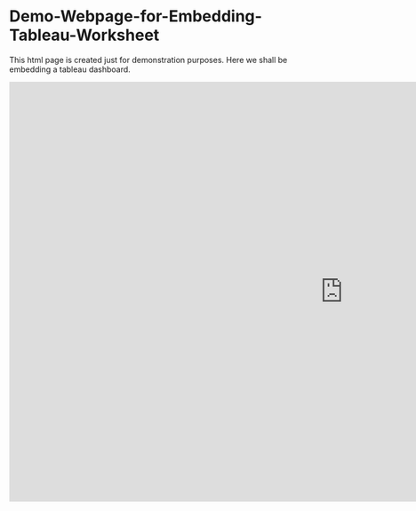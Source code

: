 # Demo-Webpage-for-Embedding-Tableau-Worksheet

This html page is created just for demonstration purposes. Here we shall be embedding a tableau dashboard.

<iframe
  style="border: 0px;"
  src="https://public.tableau.com/profile/rkjha#!/vizhome/healthcarepoc_0/ClinicAnalytics?publish=yes"
  scrolling="no"
  width="1200px"
  height="756px">
</iframe>

